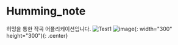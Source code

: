 # Humming_note
허밍을 통한 작곡 어플리케이션입니다.
![Test1](https://user-images.githubusercontent.com/37868661/61281898-5f58ec00-a7f5-11e9-95ae-21bb6c72238b.JPG)
![image](https://user-images.githubusercontent.com/37868661/61282307-16556780-a7f6-11e9-94b4-13b18f0204ca.png){: width="300" height="300"){: .center}
